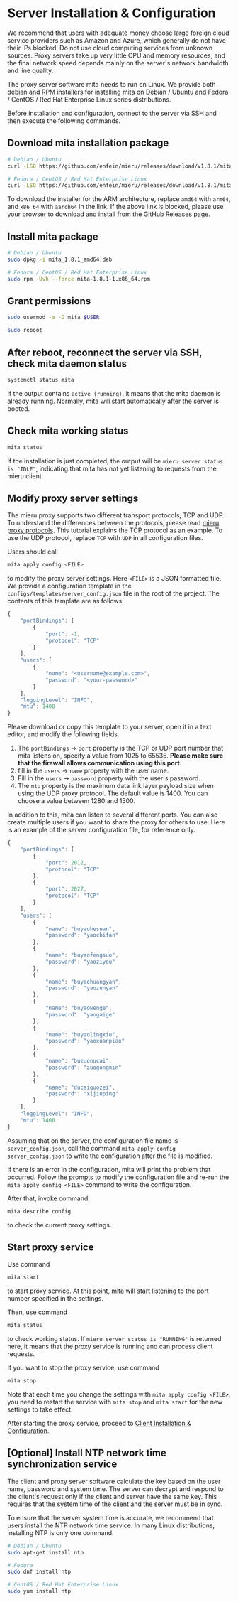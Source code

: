 # Server Installation & Configuration

We recommend that users with adequate money choose large foreign cloud service providers such as Amazon and Azure, which generally do not have their IPs blocked. Do not use cloud computing services from unknown sources. Proxy servers take up very little CPU and memory resources, and the final network speed depends mainly on the server's network bandwidth and line quality.

The proxy server software mita needs to run on Linux. We provide both debian and RPM installers for installing mita on Debian / Ubuntu and Fedora / CentOS / Red Hat Enterprise Linux series distributions.

Before installation and configuration, connect to the server via SSH and then execute the following commands.

## Download mita installation package

```sh
# Debian / Ubuntu
curl -LSO https://github.com/enfein/mieru/releases/download/v1.8.1/mita_1.8.1_amd64.deb

# Fedora / CentOS / Red Hat Enterprise Linux
curl -LSO https://github.com/enfein/mieru/releases/download/v1.8.1/mita-1.8.1-1.x86_64.rpm
```

To download the installer for the ARM architecture, replace `amd64` with `arm64`, and `x86_64` with `aarch64` in the link. If the above link is blocked, please use your browser to download and install from the GitHub Releases page.

## Install mita package

```sh
# Debian / Ubuntu
sudo dpkg -i mita_1.8.1_amd64.deb

# Fedora / CentOS / Red Hat Enterprise Linux
sudo rpm -Uvh --force mita-1.8.1-1.x86_64.rpm
```

## Grant permissions

```sh
sudo usermod -a -G mita $USER

sudo reboot
```

## After reboot, reconnect the server via SSH, check mita daemon status

```sh
systemctl status mita
```

If the output contains `active (running)`, it means that the mita daemon is already running. Normally, mita will start automatically after the server is booted.

## Check mita working status

```sh
mita status
```

If the installation is just completed, the output will be `mieru server status is "IDLE"`, indicating that mita has not yet listening to requests from the mieru client.

## Modify proxy server settings

The mieru proxy supports two different transport protocols, TCP and UDP. To understand the differences between the protocols, please read [mieru proxy protocols](https://github.com/enfein/mieru/blob/main/docs/protocol.md). This tutorial explains the TCP protocol as an example. To use the UDP protocol, replace `TCP` with `UDP` in all configuration files.

Users should call

```sh
mita apply config <FILE>
```

to modify the proxy server settings. Here `<FILE>` is a JSON formatted file. We provide a configuration template in the `configs/templates/server_config.json` file in the root of the project. The contents of this template are as follows.

```js
{
    "portBindings": [
        {
            "port": -1,
            "protocol": "TCP"
        }
    ],
    "users": [
        {
            "name": "<username@example.com>",
            "password": "<your-password>"
        }
    ],
    "loggingLevel": "INFO",
    "mtu": 1400
}
```

Please download or copy this template to your server, open it in a text editor, and modify the following fields.

1. The `portBindings` -> `port` property is the TCP or UDP port number that mita listens on, specify a value from 1025 to 65535. **Please make sure that the firewall allows communication using this port.**
2. fill in the `users` -> `name` property with the user name.
3. Fill in the `users` -> `password` property with the user's password.
4. The `mtu` property is the maximum data link layer payload size when using the UDP proxy protocol. The default value is 1400. You can choose a value between 1280 and 1500.

In addition to this, mita can listen to several different ports. You can also create multiple users if you want to share the proxy for others to use. Here is an example of the server configuration file, for reference only.

```js
{
    "portBindings": [
        {
            "port": 2012,
            "protocol": "TCP"
        },
        {
            "port": 2027,
            "protocol": "TCP"
        }
    ],
    "users": [
        {
            "name": "buyaohesuan",
            "password": "yaochifan"
        },
        {
            "name": "buyaofengsuo",
            "password": "yaoziyou"
        },
        {
            "name": "buyaohuangyan",
            "password": "yaozunyan"
        },
        {
            "name": "buyaowenge",
            "password": "yaogaige"
        },
        {
            "name": "buyaolingxiu",
            "password": "yaoxuanpiao"
        },
        {
            "name": "buzuonucai",
            "password": "zuogongmin"
        },
        {
            "name": "ducaiguozei",
            "password": "xijinping"
        }
    ],
    "loggingLevel": "INFO",
    "mtu": 1400
}
```

Assuming that on the server, the configuration file name is `server_config.json`, call the command `mita apply config server_config.json` to write the configuration after the file is modified.

If there is an error in the configuration, mita will print the problem that occurred. Follow the prompts to modify the configuration file and re-run the `mita apply config <FILE>` command to write the configuration.

After that, invoke command

```sh
mita describe config
```

to check the current proxy settings.

## Start proxy service

Use command

```sh
mita start
```

to start proxy service. At this point, mita will start listening to the port number specified in the settings.

Then, use command

```sh
mita status
```

to check working status. If `mieru server status is "RUNNING"` is returned here, it means that the proxy service is running and can process client requests.

If you want to stop the proxy service, use command

```sh
mita stop
```

Note that each time you change the settings with `mita apply config <FILE>`, you need to restart the service with `mita stop` and `mita start` for the new settings to take effect.

After starting the proxy service, proceed to [Client Installation & Configuration](https://github.com/enfein/mieru/blob/main/docs/client-install.md).

## [Optional] Install NTP network time synchronization service

The client and proxy server software calculate the key based on the user name, password and system time. The server can decrypt and respond to the client's request only if the client and server have the same key. This requires that the system time of the client and the server must be in sync.

To ensure that the server system time is accurate, we recommend that users install the NTP network time service. In many Linux distributions, installing NTP is only one command.

```sh
# Debian / Ubuntu
sudo apt-get install ntp

# Fedora
sudo dnf install ntp

# CentOS / Red Hat Enterprise Linux
sudo yum install ntp
```
